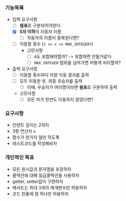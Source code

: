 ### 기능목록
- 입력 요구사항
  - [ ] **쉼표**로 구분되어야한다.
  - [x] **5자 이하**의 자동차 이름
    - [ ] 자동차의 이름이 중복된다면?
  - [ ] 이동할 횟수 (`1 <= x <= MAX_INTEGER?`)
    - 고민사항
      - [ ] `0`도 포함해야할까? -> 포함하면 안될거같다
      - [ ] `MAX_INTEGER` 범위를 넘어가면 어떻게 처리할까?
- 출력 요구사항
  - [ ] 이동할 횟수마다 차량 이동 결과를 출력
  - [ ] 모두 이동한 후, 최종 우승자를 출력
    - [ ] 이때, 우승자가 여러명이라면 **쉼표**로 구분하여 출력 
  - 고민사항
    - [ ] 모든 차가 한번도 이동하지 않았다면?

### 요구사항
- 인덴트 깊이는 2까지
- 3항 연산자 x
- 함수가 한가지 일만 하도록
- 테스트코드를 작성해보자

### 개인적인 목표
- 모든 원시값과 문자열을 포장하자
- 콜렉션에 대해 일급콜렉션을 사용하자
- getter, setter없이 구현하자
- 메서드는 최대 3개의 매개변수만 허용하자
- 코드 한줄에 점 하나만 허용하자